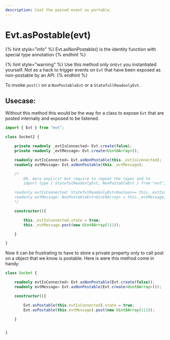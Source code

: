 ```yaml
---
description: Cast the passed event as portable.
---
```


# Evt.asPostable\(evt\)

{% hint style="info" %}
Evt.asNonPostable\(\) is the identity function with special type annotation
{% endhint %}

{% hint style="warning" %}
Use this method only on`Evt` you instantiated yourself. Not as a hack to trigger events on `Evt` that have been exposed as non-postable by an API.
{% endhint %}

To invoke `post()` on a `NonPostableEvt` or a `StatefullReadonlyEvt`.

## Usecase:

Without this method this would be the way for a class to expose `Evt` that are posted internally and exposed to be listened.

```typescript
import { Evt } from "evt";

class Socket2 {

    private readonly _evtIsConnected= Evt.create(false);
    private readonly _evtMessage= Evt.create<Uint8Array>();

    readonly evtIsConnected= Evt.asNonPostable(this._evtIsConnected);
    readonly evtMessage= Evt.asNonPostable(this._evtMessage);

    /* 
        OR, more explicit but require to repeat the types and to
        import type { StatefulReadonlyEvt, NonPostableEvt } from "evt";

    readonly evtIsConnected: StatefulReadonlyEvt<boolean>= this._evtIsConnected;
    readonly evtMessage: NonPostableEvt<Uint8Array> = this._evtMessage;
    */

    constructor(){

        this._evtIsConnected.state = true;
        this._evtMessage.post(new Uint8Array(111));

    }

}
```

Now it can be frustrating to have to store a private property only to call post on a object that we know is postable. Here is were this method come in handy:

```typescript
class Socket {

    readonly evtIsConnected= Evt.asNonPostable(Evt.create(false));
    readonly evtMessage= Evt.asNonPostable(Evt.create<Uint8Array>());

    constructor(){

        Evt.asPostable(this.evtIsConnected).state = true;
        Evt.asPostable(this.evtMessage).post(new Uint8Array(111));

    }


}
```

